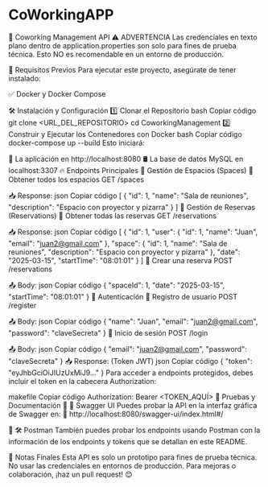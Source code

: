 # CoWorkingAPP
🚀 Coworking Management API
⚠️ ADVERTENCIA
Las credenciales en texto plano dentro de application.properties son solo para fines de prueba técnica. Esto NO es recomendable en un entorno de producción.

📌 Requisitos Previos
Para ejecutar este proyecto, asegúrate de tener instalado:

✅ Docker y Docker Compose

🛠 Instalación y Configuración
1️⃣ Clonar el Repositorio
bash
Copiar código
git clone <URL_DEL_REPOSITORIO>
cd CoworkingManagement
2️⃣ Construir y Ejecutar los Contenedores con Docker
bash
Copiar código
docker-compose up --build
Esto iniciará:

📌 La aplicación en http://localhost:8080
🛢 La base de datos MySQL en localhost:3307
🔥 Endpoints Principales
🏢 Gestión de Espacios (Spaces)
📌 Obtener todos los espacios
GET /spaces

📥 Response:
json
Copiar código
[
  {
    "id": 1,
    "name": "Sala de reuniones",
    "description": "Espacio con proyector y pizarra"
  }
]
📅 Gestión de Reservas (Reservations)
📌 Obtener todas las reservas
GET /reservations

📥 Response:
json
Copiar código
[
  {
    "id": 1,
    "user": { "id": 1, "name": "Juan", "email": "juan2@gmail.com" },
    "space": { "id": 1, "name": "Sala de reuniones", "description": "Espacio con proyector y pizarra" },
    "date": "2025-03-15",
    "startTime": "08:01:01"
  }
]
📌 Crear una reserva
POST /reservations

📤 Body:
json
Copiar código
{
  "spaceId": 1,
  "date": "2025-03-15",
  "startTime": "08:01:01"
}
🔐 Autenticación
📌 Registro de usuario
POST /register

📤 Body:
json
Copiar código
{
  "name": "Juan",
  "email": "juan2@gmail.com",
  "password": "claveSecreta"
}
📌 Inicio de sesión
POST /login

📤 Body:
json
Copiar código
{
  "email": "juan2@gmail.com",
  "password": "claveSecreta"
}
📥 Response: (Token JWT)
json
Copiar código
{
  "token": "eyJhbGciOiJIUzUxMiJ9..."
}
Para acceder a endpoints protegidos, debes incluir el token en la cabecera Authorization:

makefile
Copiar código
Authorization: Bearer <TOKEN_AQUÍ>
🧪 Pruebas y Documentación
📌 📜 Swagger UI
Puedes probar la API en la interfaz gráfica de Swagger en:
🔗 http://localhost:8080/swagger-ui/index.html#/

📌 🛠 Postman
También puedes probar los endpoints usando Postman con la información de los endpoints y tokens que se detallan en este README.

🚀 Notas Finales
Esta API es solo un prototipo para fines de prueba técnica.
No usar las credenciales en entornos de producción.
Para mejoras o colaboración, ¡haz un pull request! 😊
